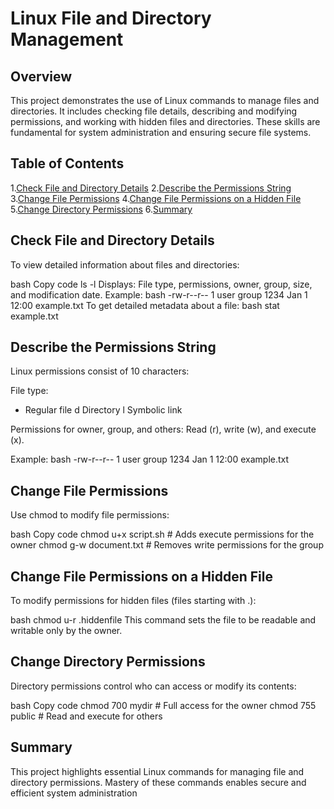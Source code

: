 # Linux File and Directory Management
## Overview
This project demonstrates the use of Linux commands to manage files and directories. It includes checking file details, describing and modifying permissions, and working with hidden files and directories. These skills are fundamental for system administration and ensuring secure file systems.

## Table of Contents
1.[Check File and Directory Details](Check-File-and-Directory-Details)
2.[Describe the Permissions String](Describe-the-Permissions-String)
3.[Change File Permissions](#Change-File-Permissions)
4.[Change File Permissions on a Hidden File](#Change-File-Permissions-on-a-Hidden-File)
5.[Change Directory Permissions](#Change-Directory-Permissions)
6.[Summary](#Summary)

## Check File and Directory Details
To view detailed information about files and directories:

bash
Copy code
ls -l
Displays: File type, permissions, owner, group, size, and modification date.
Example:
bash
-rw-r--r-- 1 user group 1234 Jan 1 12:00 example.txt
To get detailed metadata about a file:
bash
stat example.txt

## Describe the Permissions String
Linux permissions consist of 10 characters:

File type:
- Regular file
d Directory
l Symbolic link

Permissions for owner, group, and others:
Read (r), write (w), and execute (x).

Example:
bash
-rw-r--r-- 1 user group 1234 Jan 1 12:00 example.txt

## Change File Permissions
Use chmod to modify file permissions:

bash
Copy code
chmod u+x script.sh  # Adds execute permissions for the owner
chmod g-w document.txt  # Removes write permissions for the group

## Change File Permissions on a Hidden File
To modify permissions for hidden files (files starting with .):

bash
chmod u-r .hiddenfile
This command sets the file to be readable and writable only by the owner.

## Change Directory Permissions
Directory permissions control who can access or modify its contents:

bash
Copy code
chmod 700 mydir  # Full access for the owner
chmod 755 public  # Read and execute for others

## Summary
This project highlights essential Linux commands for managing file and directory permissions. Mastery of these commands enables secure and efficient system administration

